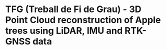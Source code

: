 # TFG (Treball de Fi de Grau) - 3D Point Cloud reconstruction of Apple trees using LiDAR, IMU and RTK-GNSS data

